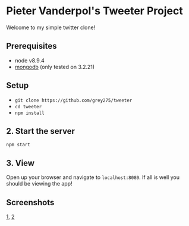 # Pieter Vanderpol's Tweeter Project

Welcome to my simple twitter clone!


## Prerequisites
- node v8.9.4
- [mongodb](https://docs.mongodb.com/manual/installation/) (only tested on 3.2.21)


## Setup
- `git clone https://github.com/grey275/tweeter`
- `cd tweeter`
- `npm install`

## 2. Start the server
`npm start`

## 3. View
Open up your browser and navigate to `localhost:8080`.
If all is well you should be viewing the app!


## Screenshots
[1](https://github.com/grey275/tweeter/blob/master/screenshot_feed.png), [2](https://github.com/grey275/tweeter/blob/master/screenshot_hover.png)
